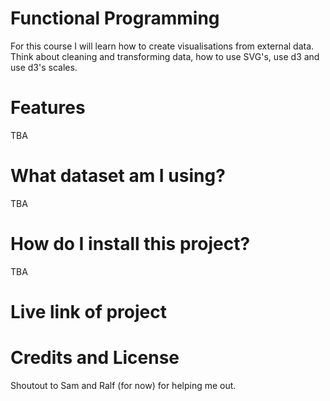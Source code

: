 # Functional Programming 
For this course I will learn how to create visualisations from external data. Think about cleaning and transforming data, how to use SVG's, use d3 and use d3's scales.

# Features
TBA

# What dataset am I using?
TBA

# How do I install this project?
TBA

# Live link of project

# Credits and License
Shoutout to Sam and Ralf (for now) for helping me out.

